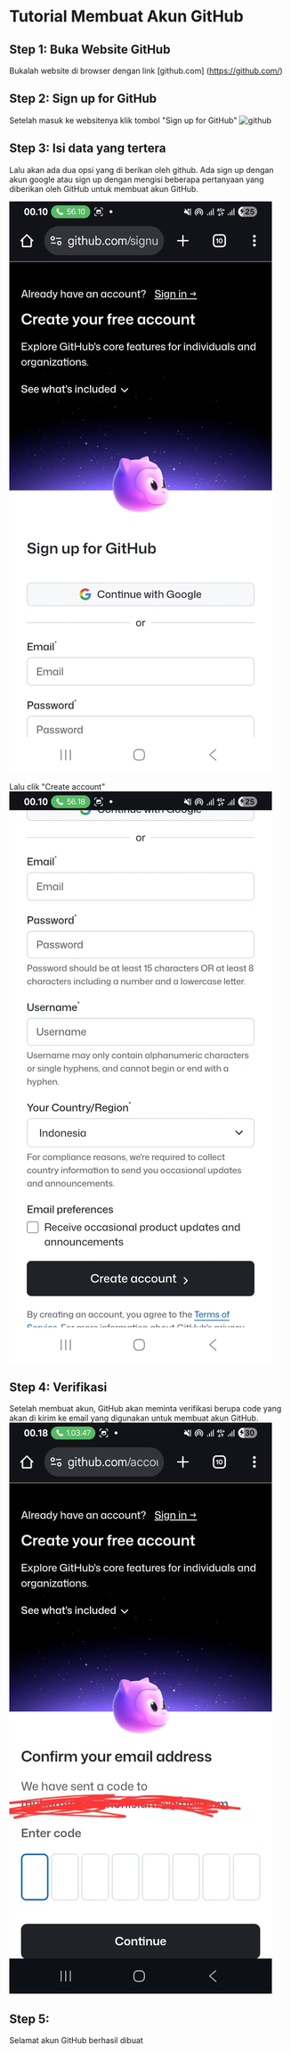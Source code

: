 # Tutorial Membuat Akun GitHub

## Step 1: Buka Website GitHub
Bukalah website di browser dengan link [github.com] (https://github.com/)

## Step 2: Sign up for GitHub
Setelah masuk ke websitenya klik tombol "Sign up for GitHub"
<img src="/img/tutorial membuat akun github/step1.jpeg" alt="github" width="100px" height="216px">

## Step 3: Isi data yang tertera
Lalu akan ada dua opsi yang di berikan oleh github. Ada sign up dengan akun google atau sign up dengan mengisi beberapa pertanyaan yang diberikan oleh GitHub untuk membuat akun GitHub.

![github](/session-1/img/tutorial%20membuat%20akun%20github/step2.jpeg)

Lalu clik "Create account"
![github](/session-1/img/tutorial%20membuat%20akun%20github/step3.jpeg)
## Step 4: Verifikasi
Setelah membuat akun, GitHub akan meminta verifikasi berupa code yang akan di kirim ke email yang digunakan untuk membuat akun GitHub.
![github](/session-1/img/tutorial%20membuat%20akun%20github/step4.jpeg)

## Step 5: 
Selamat akun GitHub berhasil dibuat 

